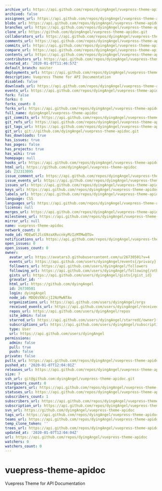```yaml
---
archive_url: https://api.github.com/repos/dyingAngel/vuepress-theme-apidoc/{archive_format}{/ref}
archived: false
assignees_url: https://api.github.com/repos/dyingAngel/vuepress-theme-apidoc/assignees{/user}
blobs_url: https://api.github.com/repos/dyingAngel/vuepress-theme-apidoc/git/blobs{/sha}
branches_url: https://api.github.com/repos/dyingAngel/vuepress-theme-apidoc/branches{/branch}
clone_url: https://github.com/dyingAngel/vuepress-theme-apidoc.git
collaborators_url: https://api.github.com/repos/dyingAngel/vuepress-theme-apidoc/collaborators{/collaborator}
comments_url: https://api.github.com/repos/dyingAngel/vuepress-theme-apidoc/comments{/number}
commits_url: https://api.github.com/repos/dyingAngel/vuepress-theme-apidoc/commits{/sha}
compare_url: https://api.github.com/repos/dyingAngel/vuepress-theme-apidoc/compare/{base}...{head}
contents_url: https://api.github.com/repos/dyingAngel/vuepress-theme-apidoc/contents/{+path}
contributors_url: https://api.github.com/repos/dyingAngel/vuepress-theme-apidoc/contributors
created_at: '2020-01-07T11:46:57Z'
default_branch: master
deployments_url: https://api.github.com/repos/dyingAngel/vuepress-theme-apidoc/deployments
description: Vuepress Theme for API Documentation
disabled: false
downloads_url: https://api.github.com/repos/dyingAngel/vuepress-theme-apidoc/downloads
events_url: https://api.github.com/repos/dyingAngel/vuepress-theme-apidoc/events
fork: false
forks: 0
forks_count: 0
forks_url: https://api.github.com/repos/dyingAngel/vuepress-theme-apidoc/forks
full_name: dyingAngel/vuepress-theme-apidoc
git_commits_url: https://api.github.com/repos/dyingAngel/vuepress-theme-apidoc/git/commits{/sha}
git_refs_url: https://api.github.com/repos/dyingAngel/vuepress-theme-apidoc/git/refs{/sha}
git_tags_url: https://api.github.com/repos/dyingAngel/vuepress-theme-apidoc/git/tags{/sha}
git_url: git://github.com/dyingAngel/vuepress-theme-apidoc.git
has_downloads: true
has_issues: true
has_pages: false
has_projects: true
has_wiki: true
homepage: null
hooks_url: https://api.github.com/repos/dyingAngel/vuepress-theme-apidoc/hooks
html_url: https://github.com/dyingAngel/vuepress-theme-apidoc
id: 232313095
issue_comment_url: https://api.github.com/repos/dyingAngel/vuepress-theme-apidoc/issues/comments{/number}
issue_events_url: https://api.github.com/repos/dyingAngel/vuepress-theme-apidoc/issues/events{/number}
issues_url: https://api.github.com/repos/dyingAngel/vuepress-theme-apidoc/issues{/number}
keys_url: https://api.github.com/repos/dyingAngel/vuepress-theme-apidoc/keys{/key_id}
labels_url: https://api.github.com/repos/dyingAngel/vuepress-theme-apidoc/labels{/name}
language: CSS
languages_url: https://api.github.com/repos/dyingAngel/vuepress-theme-apidoc/languages
license: null
merges_url: https://api.github.com/repos/dyingAngel/vuepress-theme-apidoc/merges
milestones_url: https://api.github.com/repos/dyingAngel/vuepress-theme-apidoc/milestones{/number}
mirror_url: null
name: vuepress-theme-apidoc
network_count: 0
node_id: MDEwOlJlcG9zaXRvcnkyMzIzMTMwOTU=
notifications_url: https://api.github.com/repos/dyingAngel/vuepress-theme-apidoc/notifications{?since,all,participating}
open_issues: 0
open_issues_count: 0
owner:
  avatar_url: https://avatars3.githubusercontent.com/u/26730501?v=4
  events_url: https://api.github.com/users/dyingAngel/events{/privacy}
  followers_url: https://api.github.com/users/dyingAngel/followers
  following_url: https://api.github.com/users/dyingAngel/following{/other_user}
  gists_url: https://api.github.com/users/dyingAngel/gists{/gist_id}
  gravatar_id: ''
  html_url: https://github.com/dyingAngel
  id: 26730501
  login: dyingAngel
  node_id: MDQ6VXNlcjI2NzMwNTAx
  organizations_url: https://api.github.com/users/dyingAngel/orgs
  received_events_url: https://api.github.com/users/dyingAngel/received_events
  repos_url: https://api.github.com/users/dyingAngel/repos
  site_admin: false
  starred_url: https://api.github.com/users/dyingAngel/starred{/owner}{/repo}
  subscriptions_url: https://api.github.com/users/dyingAngel/subscriptions
  type: User
  url: https://api.github.com/users/dyingAngel
permissions:
  admin: false
  pull: true
  push: false
private: false
pulls_url: https://api.github.com/repos/dyingAngel/vuepress-theme-apidoc/pulls{/number}
pushed_at: '2020-01-07T12:04:01Z'
releases_url: https://api.github.com/repos/dyingAngel/vuepress-theme-apidoc/releases{/id}
size: 7
ssh_url: git@github.com:dyingAngel/vuepress-theme-apidoc.git
stargazers_count: 0
stargazers_url: https://api.github.com/repos/dyingAngel/vuepress-theme-apidoc/stargazers
statuses_url: https://api.github.com/repos/dyingAngel/vuepress-theme-apidoc/statuses/{sha}
subscribers_count: 1
subscribers_url: https://api.github.com/repos/dyingAngel/vuepress-theme-apidoc/subscribers
subscription_url: https://api.github.com/repos/dyingAngel/vuepress-theme-apidoc/subscription
svn_url: https://github.com/dyingAngel/vuepress-theme-apidoc
tags_url: https://api.github.com/repos/dyingAngel/vuepress-theme-apidoc/tags
teams_url: https://api.github.com/repos/dyingAngel/vuepress-theme-apidoc/teams
temp_clone_token: ''
trees_url: https://api.github.com/repos/dyingAngel/vuepress-theme-apidoc/git/trees{/sha}
updated_at: '2020-01-07T12:04:04Z'
url: https://api.github.com/repos/dyingAngel/vuepress-theme-apidoc
watchers: 0
watchers_count: 0
---
```


# vuepress-theme-apidoc
Vuepress Theme for API Documentation
